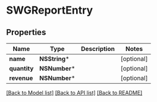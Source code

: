 # SWGReportEntry

## Properties
Name | Type | Description | Notes
------------ | ------------- | ------------- | -------------
**name** | **NSString*** |  | [optional] 
**quantity** | **NSNumber*** |  | [optional] 
**revenue** | **NSNumber*** |  | [optional] 

[[Back to Model list]](../README.md#documentation-for-models) [[Back to API list]](../README.md#documentation-for-api-endpoints) [[Back to README]](../README.md)


